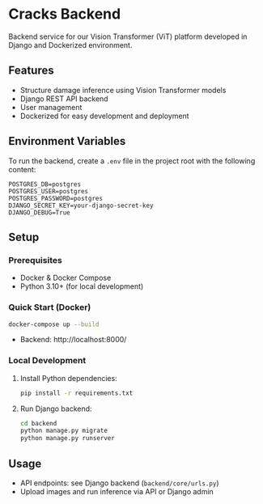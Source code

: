 # Cracks Backend

Backend service for our Vision Transformer (ViT) platform developed in Django and Dockerized environment. 

## Features
- Structure damage inference using Vision Transformer models
- Django REST API backend
- User management
- Dockerized for easy development and deployment

## Environment Variables
To run the backend, create a `.env` file in the project root with the following content:

```env
POSTGRES_DB=postgres
POSTGRES_USER=postgres
POSTGRES_PASSWORD=postgres
DJANGO_SECRET_KEY=your‐django‐secret‐key
DJANGO_DEBUG=True
```

## Setup
### Prerequisites
- Docker & Docker Compose
- Python 3.10+ (for local development)

### Quick Start (Docker)
```bash
docker-compose up --build
```
- Backend: http://localhost:8000/

### Local Development
1. Install Python dependencies:
   ```bash
   pip install -r requirements.txt
   ```
2. Run Django backend:
   ```bash
   cd backend
   python manage.py migrate
   python manage.py runserver
   ```

## Usage
- API endpoints: see Django backend (`backend/core/urls.py`)
- Upload images and run inference via API or Django admin